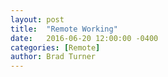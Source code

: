 ```yaml
---
layout: post
title:  "Remote Working"
date:   2016-06-20 12:00:00 -0400
categories: [Remote]
author: Brad Turner
---
```


